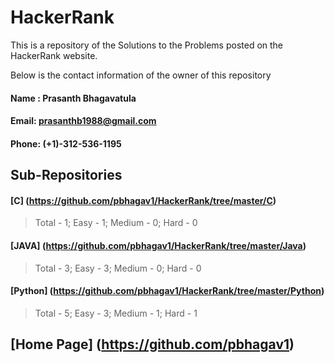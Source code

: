 # HackerRank

This is a repository of the Solutions to the Problems posted on the HackerRank website.



Below is the contact information of the owner of this repository

        
	
####  Name : Prasanth Bhagavatula
        
####  Email: prasanthb1988@gmail.com
        
####  Phone: (+1)-312-536-1195


## Sub-Repositories

#### [C] (https://github.com/pbhagav1/HackerRank/tree/master/C)
  > Total - 1; Easy - 1; Medium - 0; Hard - 0

#### [JAVA] (https://github.com/pbhagav1/HackerRank/tree/master/Java)
  > Total - 3; Easy - 3; Medium - 0; Hard - 0

#### [Python] (https://github.com/pbhagav1/HackerRank/tree/master/Python)
  > Total - 5; Easy - 3; Medium - 1; Hard - 1


## [Home Page] (https://github.com/pbhagav1)